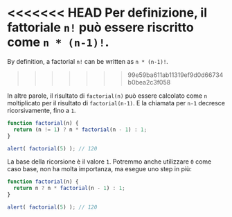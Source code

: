 <<<<<<< HEAD
Per definizione, il fattoriale `n!` può essere riscritto come `n * (n-1)!`.
=======
By definition, a factorial `n!` can be written as `n * (n-1)!`.
>>>>>>> 99e59ba611ab11319ef9d0d66734b0bea2c3f058

In altre parole, il risultato di `factorial(n)` può essere calcolato come `n` moltiplicato per il risultato di `factorial(n-1)`. E la chiamata per `n-1` decresce ricorsivamente, fino a `1`.

```js run
function factorial(n) {
  return (n != 1) ? n * factorial(n - 1) : 1;
}

alert( factorial(5) ); // 120
```

La base della ricorsione è il valore `1`. Potremmo anche utilizzare `0` come caso base, non ha molta importanza, ma esegue uno step in più:

```js run
function factorial(n) {
  return n ? n * factorial(n - 1) : 1;
}

alert( factorial(5) ); // 120
```
